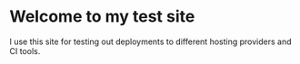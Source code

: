 # Welcome to my test site

I use this site for testing out deployments to different hosting providers and CI tools.


